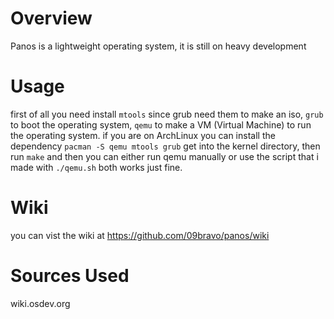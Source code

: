 # Overview
Panos is a lightweight operating system, it is still on heavy development
# Usage
first of all you need install ```mtools``` since grub need them to make an iso, ```grub``` to boot the operating system, ```qemu``` to make a VM (Virtual Machine) to run the operating system.
if you are on ArchLinux you can install the dependency
```pacman -S qemu mtools grub``` 
get into the kernel directory, then run ```make``` and then you can either run qemu manually or use the script that i made with ```./qemu.sh``` both works just fine.
# Wiki
you can vist the wiki at https://github.com/09bravo/panos/wiki
# Sources Used
wiki.osdev.org 
